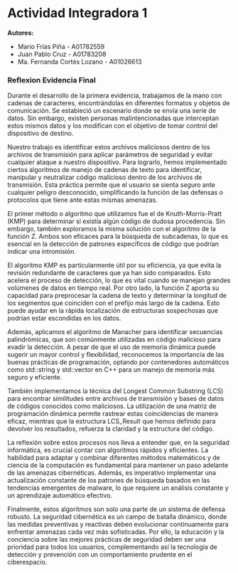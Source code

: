 # Actividad Integradora 1
**Autores:**
- Mario Frías Piña - A01782559
- Juan Pablo Cruz - A01783208
- Ma. Fernanda Cortés Lozano - A01026613

### Reflexion Evidencia Final

Durante el desarrollo de la primera evidencia, trabajamos de la mano con cadenas de caracteres, encontrándolas en diferentes formatos y objetos de comunicación. Se estableció un escenario donde se envía una serie de datos. Sin embargo, existen personas malintencionadas que interceptan estos mismos datos y los modifican con el objetivo de tomar control del dispositivo de destino.

Nuestro trabajo es identificar estos archivos maliciosos dentro de los archivos de transmisión para aplicar parámetros de seguridad y evitar cualquier ataque a nuestro dispositivo. Para lograrlo, hemos implementado ciertos algoritmos de manejo de cadenas de texto para identificar, manipular y neutralizar código malicioso dentro de los archivos de transmisión. Esta práctica permite que el usuario se sienta seguro ante cualquier peligro desconocido, simplificando la función de las defensas o protocolos que tiene ante estas mismas amenazas.

El primer método o algoritmo que utilizamos fue el de Knuth-Morris-Pratt (KMP) para determinar si existía algún código de dudosa procedencia. Sin embargo, también exploramos la misma solución con el algoritmo de la función Z. Ambos son eficaces para la búsqueda de subcadenas, lo que es esencial en la detección de patrones específicos de código que podrían indicar una intromisión.

El algoritmo KMP es particularmente útil por su eficiencia, ya que evita la revisión redundante de caracteres que ya han sido comparados. Esto acelera el proceso de detección, lo que es vital cuando se manejan grandes volúmenes de datos en tiempo real. Por otro lado, la función Z aporta su capacidad para preprocesar la cadena de texto y determinar la longitud de los segmentos que coinciden con el prefijo más largo de la cadena. Esto puede ayudar en la rápida localización de estructuras sospechosas que podrían estar escondidas en los datos.

Además, aplicamos el algoritmo de Manacher para identificar secuencias palindrómicas, que son comúnmente utilizadas en código malicioso para evadir la detección. A pesar de que el uso de memoria dinámica puede sugerir un mayor control y flexibilidad, reconocemos la importancia de las buenas prácticas de programación, optando por contenedores automáticos como std::string y std::vector en C++ para un manejo de memoria más seguro y eficiente.

También implementamos la técnica del Longest Common Substring (LCS) para encontrar similitudes entre archivos de transmisión y bases de datos de códigos conocidos como maliciosos. La utilización de una matriz de programación dinámica permite rastrear estas coincidencias de manera eficaz, mientras que la estructura LCS_Result que hemos definido para devolver los resultados, refuerza la claridad y la estructura del código.

La reflexión sobre estos procesos nos lleva a entender que, en la seguridad informática, es crucial contar con algoritmos rápidos y eficientes. La habilidad para adaptar y combinar diferentes métodos matemáticos y de ciencia de la computación es fundamental para mantener un paso adelante de las amenazas cibernéticas. Además, es imperativo implementar una actualización constante de los patrones de búsqueda basados en las tendencias emergentes de malware, lo que requiere un análisis constante y un aprendizaje automático efectivo.

Finalmente, estos algoritmos son solo una parte de un sistema de defensa robusto. La seguridad cibernética es un campo de batalla dinámico, donde las medidas preventivas y reactivas deben evolucionar continuamente para enfrentar amenazas cada vez más sofisticadas. Por ello, la educación y la conciencia sobre las mejores prácticas de seguridad deben ser una prioridad para todos los usuarios, complementando así la tecnología de detección y prevención con un comportamiento prudente en el ciberespacio.